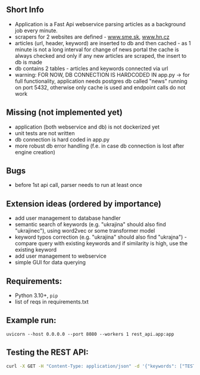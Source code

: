 ## Short Info

- Application is a Fast Api webservice parsing articles as a background job every minute.
- scrapers for 2 websites are defined - www.sme.sk, www.hn.cz
- articles (url, header, keyword) are inserted to db and then cached - as 1 minute is not a long interval for change of
  news portal
  the cache is always checked and only if any new articles are scraped, the insert to db is made
- db contains 2 tables - articles and keywords connected via url
- warning: FOR NOW, DB CONNECTION IS HARDCODED IN app.py -> for full functionality, application needs postgres db
  called "news" running on port
  5432, otherwise only cache is used and endpoint calls do not work

## Missing (not implemented yet)

- application (both webservice and db) is not dockerized yet
- unit tests are not written
- db connection is hard coded in app.py
- more robust db error handling (f.e. in case db connection is lost after engine creation)

## Bugs

- before 1st api call, parser needs to run at least once

## Extension ideas (ordered by importance)

- add user management to database handler
- semantic search of keywords (e.g. "ukrajina" should also find "ukrajinec"), using word2vec or some transformer model
- keyword typos correction (e.g. "ukrajina" should also find "ukrajna") - compare query with existing keywords and if
  similarity is high, use the existing keyword
- add user management to webservice
- simple GUI for data querying

## Requirements:

- Python 3.10+, `pip`
- list of reqs in requirements.txt

## Example run:

```
uvicorn --host 0.0.0.0 --port 8080 --workers 1 rest_api.app:app 
```

## Testing the REST API:

```bash
curl -X GET -H "Content-Type: application/json" -d '{"keywords": ["TEST", "ukrajina"]}' http://0.0.0.0:8080/articles/find 
```